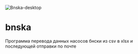![Bnska-desktop](https://github.com/kanadeiar/bnska/workflows/Bnska-desktop/badge.svg)
# bnska
Программа перевода данных насосов бнски из csv в xlsx и последующей отправки по почте
